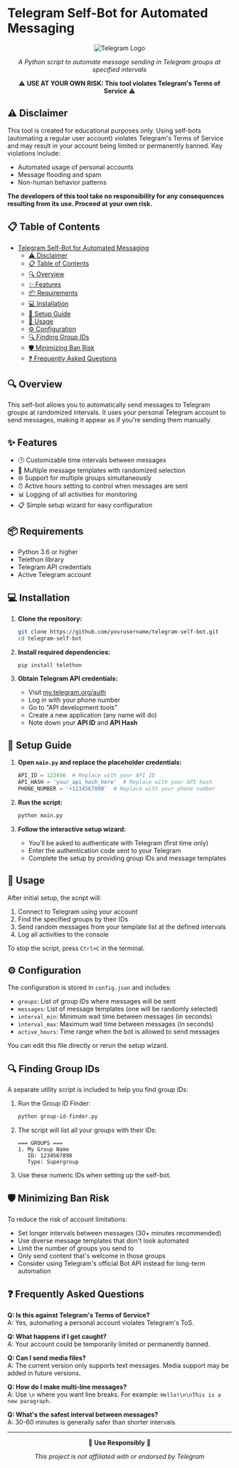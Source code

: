 # Telegram Self-Bot for Automated Messaging

<div align="center">

![Telegram Logo](https://telegram.org/img/t_logo.svg)

*A Python script to automate message sending in Telegram groups at specified intervals*

⚠️ **USE AT YOUR OWN RISK: This tool violates Telegram's Terms of Service** ⚠️

</div>

## ⚠️ Disclaimer

This tool is created for educational purposes only. Using self-bots (automating a regular user account) violates Telegram's Terms of Service and may result in your account being limited or permanently banned. Key violations include:

- Automated usage of personal accounts
- Message flooding and spam
- Non-human behavior patterns

**The developers of this tool take no responsibility for any consequences resulting from its use. Proceed at your own risk.**

## 📋 Table of Contents

- [Telegram Self-Bot for Automated Messaging](#telegram-self-bot-for-automated-messaging)
  - [⚠️ Disclaimer](#️-disclaimer)
  - [📋 Table of Contents](#-table-of-contents)
  - [🔍 Overview](#-overview)
  - [✨ Features](#-features)
  - [📦 Requirements](#-requirements)
  - [💻 Installation](#-installation)
  - [🔧 Setup Guide](#-setup-guide)
  - [🚀 Usage](#-usage)
  - [⚙️ Configuration](#️-configuration)
  - [🔍 Finding Group IDs](#-finding-group-ids)
  - [🛡️ Minimizing Ban Risk](#️-minimizing-ban-risk)
  - [❓ Frequently Asked Questions](#-frequently-asked-questions)

## 🔍 Overview

This self-bot allows you to automatically send messages to Telegram groups at randomized intervals. It uses your personal Telegram account to send messages, making it appear as if you're sending them manually.

## ✨ Features

- 🕒 Customizable time intervals between messages
- 📝 Multiple message templates with randomized selection
- 🌐 Support for multiple groups simultaneously
- ⏰ Active hours setting to control when messages are sent
- 📊 Logging of all activities for monitoring
- 📋 Simple setup wizard for easy configuration

## 📦 Requirements

- Python 3.6 or higher
- Telethon library
- Telegram API credentials
- Active Telegram account

## 💻 Installation

1. **Clone the repository:**
   ```bash
   git clone https://github.com/yourusername/telegram-self-bot.git
   cd telegram-self-bot
   ```

2. **Install required dependencies:**
   ```bash
   pip install telethon
   ```

3. **Obtain Telegram API credentials:**
   - Visit [my.telegram.org/auth](https://my.telegram.org/auth)
   - Log in with your phone number
   - Go to "API development tools"
   - Create a new application (any name will do)
   - Note down your **API ID** and **API Hash**

## 🔧 Setup Guide

1. **Open `main.py` and replace the placeholder credentials:**
   ```python
   API_ID = 123456  # Replace with your API ID
   API_HASH = 'your_api_hash_here'  # Replace with your API hash
   PHONE_NUMBER = '+1234567890'  # Replace with your phone number
   ```

2. **Run the script:**
   ```bash
   python main.py
   ```

3. **Follow the interactive setup wizard:**
   - You'll be asked to authenticate with Telegram (first time only)
   - Enter the authentication code sent to your Telegram
   - Complete the setup by providing group IDs and message templates

## 🚀 Usage

After initial setup, the script will:

1. Connect to Telegram using your account
2. Find the specified groups by their IDs
3. Send random messages from your template list at the defined intervals
4. Log all activities to the console

To stop the script, press `Ctrl+C` in the terminal.

## ⚙️ Configuration

The configuration is stored in `config.json` and includes:

- `groups`: List of group IDs where messages will be sent
- `messages`: List of message templates (one will be randomly selected)
- `interval_min`: Minimum wait time between messages (in seconds)
- `interval_max`: Maximum wait time between messages (in seconds)
- `active_hours`: Time range when the bot is allowed to send messages

You can edit this file directly or rerun the setup wizard.

## 🔍 Finding Group IDs

A separate utility script is included to help you find group IDs:

1. Run the Group ID Finder:
   ```bash
   python group-id-finder.py
   ```

2. The script will list all your groups with their IDs:
   ```
   === GROUPS ===
   1. My Group Name
      ID: 1234567890
      Type: Supergroup
   ```

3. Use these numeric IDs when setting up the self-bot.

## 🛡️ Minimizing Ban Risk

To reduce the risk of account limitations:

- Set longer intervals between messages (30+ minutes recommended)
- Use diverse message templates that don't look automated
- Limit the number of groups you send to
- Only send content that's welcome in those groups
- Consider using Telegram's official Bot API instead for long-term automation

## ❓ Frequently Asked Questions

**Q: Is this against Telegram's Terms of Service?**  
A: Yes, automating a personal account violates Telegram's ToS.

**Q: What happens if I get caught?**  
A: Your account could be temporarily limited or permanently banned.

**Q: Can I send media files?**  
A: The current version only supports text messages. Media support may be added in future versions.

**Q: How do I make multi-line messages?**  
A: Use `\n` where you want line breaks. For example: `Hello!\n\nThis is a new paragraph.`

**Q: What's the safest interval between messages?**  
A: 30-60 minutes is generally safer than shorter intervals.

---

<div align="center">

📱 **Use Responsibly** 📱

*This project is not affiliated with or endorsed by Telegram*

</div>